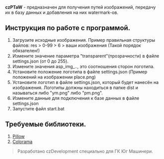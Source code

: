 **czPTaW** - предназначен для получения путей изображений, передачу их в базу данных и добавления на них watermark-ов.

## Инструкция по работе с программой.
1. Загрузите исходные изображения. Пример правильная структуры файлов: res > 0-99 > 6 > ваши изображения (Такой порядок обязателен!)
2. Измените значение параметра "transparent"(прозрачности) в файле settings.json (от 0 до 255).
3. Измените значения asp_img_.., это соотношения сторон логотипа.
4. Установите положение логотипа в файле settings.json (Пример положений на изображении place.png)
5. Установите логотип в файле settings.json, который будет нанесён на изображения. Логотипы должны находиться в папке dist и называться либо "ym.png" либо "pm.png".
6. Измените данные для подключения к базе данных в файле settings.json
7. Запустите файл start.bat
   
## Требуемые библиотеки.
1. [Pillow](https://pypi.org/project/Pillow/)
2. [Colorama](https://pypi.org/project/colorama/)

> Разработано czDevelopment специально для ГК Юг Машинери.

